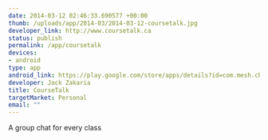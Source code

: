 ```yaml
--- 
date: 2014-03-12 02:46:33.690577 +00:00
thumb: /uploads/app/2014-03/2014-03-12-coursetalk.jpg
developer_link: http://www.coursetalk.ca
status: publish
permalink: /app/coursetalk
devices: 
- android
type: app
android_link: https://play.google.com/store/apps/details?id=com.mesh.chatappgap
developer: Jack Zakaria
title: CourseTalk
targetMarket: Personal
email: ""
---
```


A group chat for every class
